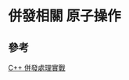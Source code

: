 # 併發相關 原子操作





## 參考

[C++ 併發處理實戰](https://www.tenlong.com.tw/products/9786263240032?list_name=srh)
